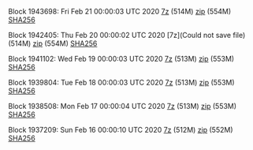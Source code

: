 Block 1943698: Fri Feb 21 00:00:03 UTC 2020 [7z]() (514M) [zip]() (554M) [SHA256]()

Block 1942405: Thu Feb 20 00:00:02 UTC 2020 [7z](Could not save file) (514M) [zip]() (554M) [SHA256]()

Block 1941102: Wed Feb 19 00:00:03 UTC 2020 [7z]() (513M) [zip]() (553M) [SHA256]()

Block 1939804: Tue Feb 18 00:00:03 UTC 2020 [7z](https://transfer.sh/FZg4J/bootstrap.dat.20200218.7z) (513M) [zip](https://transfer.sh/PFcwF/bootstrap.dat.20200218.zip) (553M) [SHA256](https://transfer.sh/WWpBp/sha256.txt)

Block 1938508: Mon Feb 17 00:00:04 UTC 2020 [7z](https://transfer.sh/fm2MY/bootstrap.dat.20200217.7z) (513M) [zip](https://transfer.sh/5eJOe/bootstrap.dat.20200217.zip) (553M) [SHA256](https://transfer.sh/HIc1l/sha256.txt)

Block 1937209: Sun Feb 16 00:00:10 UTC 2020 [7z]() (512M) [zip](https://transfer.sh/SlOkY/bootstrap.dat.20200216.zip) (552M) [SHA256](https://transfer.sh/yJxwX/sha256.txt)
